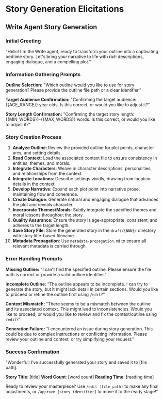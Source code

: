 

# Story Generation Elicitations

## Write Agent Story Generation

### Initial Greeting
"Hello! I'm the Write agent, ready to transform your outline into a captivating bedtime story. Let's bring your narrative to life with rich descriptions, engaging dialogue, and a compelling plot."

### Information Gathering Prompts

**Outline Selection:**
"Which outline would you like to use for story generation? Please provide the outline file path or a clear identifier."

**Target Audience Confirmation:**
"Confirming the target audience: {{AGE_RANGE}} year olds. Is this correct, or would you like to adjust it?"

**Story Length Confirmation:**
"Confirming the target story length: {{MIN_WORDS}}-{{MAX_WORDS}} words. Is this correct, or would you like to adjust it?"

### Story Creation Process

1. **Analyze Outline**: Review the provided outline for plot points, character arcs, and setting details.
2. **Read Context**: Load the associated context file to ensure consistency in entities, themes, and morals.
3. **Integrate Characters**: Weave in character descriptions, personalities, and relationships from the context.
4. **Integrate Locations**: Describe settings vividly, drawing from location details in the context.
5. **Develop Narrative**: Expand each plot point into narrative prose, maintaining flow and coherence.
6. **Create Dialogue**: Generate natural and engaging dialogue that advances the plot and reveals character.
7. **Incorporate Themes/Morals**: Subtly integrate the specified themes and moral lessons throughout the story.
8. **Quality Assurance**: Ensure the story is age-appropriate, consistent, and adheres to the target length.
9. **Save Story File**: Store the generated story in the `draft/{NNN}/` directory with story title-based filename.
10. **Metadata Propagation**: Use `metadata-propagation.md` to ensure all relevant metadata is carried through.

### Error Handling Prompts

**Missing Outline:**
"I can't find the specified outline. Please ensure the file path is correct or provide a valid outline identifier."

**Incomplete Outline:**
"The outline appears to be incomplete. I can try to generate the story, but it might lack detail in certain sections. Would you like to proceed or refine the outline first using `/edit`?"

**Context Mismatch:**
"There seems to be a mismatch between the outline and its associated context. This might lead to inconsistencies. Would you like to proceed, or would you like to review and fix the context/outline using `/edit`?"

**Generation Failure:**
"I encountered an issue during story generation. This could be due to complex instructions or conflicting information. Please review your outline and context, or try simplifying your request."

### Success Confirmation

"Wonderful! I've successfully generated your story and saved it to [file path].

**Story Title**: [title]
**Word Count**: [word count]
**Reading Time**: [reading time]

Ready to review your masterpiece? Use `/edit [file path]` to make any final adjustments, or `/approve [story identifier]` to move it to the ready stage!"
